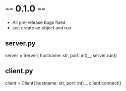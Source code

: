 # -- 0.1.0 --
* All pre-release bugs fixed
* just create an object and run

## server.py
server = Server( hostname: str, port: int)__
server.run()

## client.py
client = Client( hostname: str, port: int)__
client.connect()
